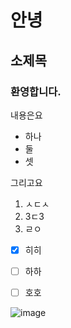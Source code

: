 # 안녕
## 소제목
### 환영합니다.

내용은요
- 하나
- 둘
- 셋

그리고요
1. ㅅㄷㅅ
2. 3ㄷ3
3. ㄹㅇ


- [x] 히히
- [ ] 하하
- [ ] 호호


![image](https://github.com/user-attachments/assets/df351845-0d4e-4e3a-acba-685058f4ab9b)
